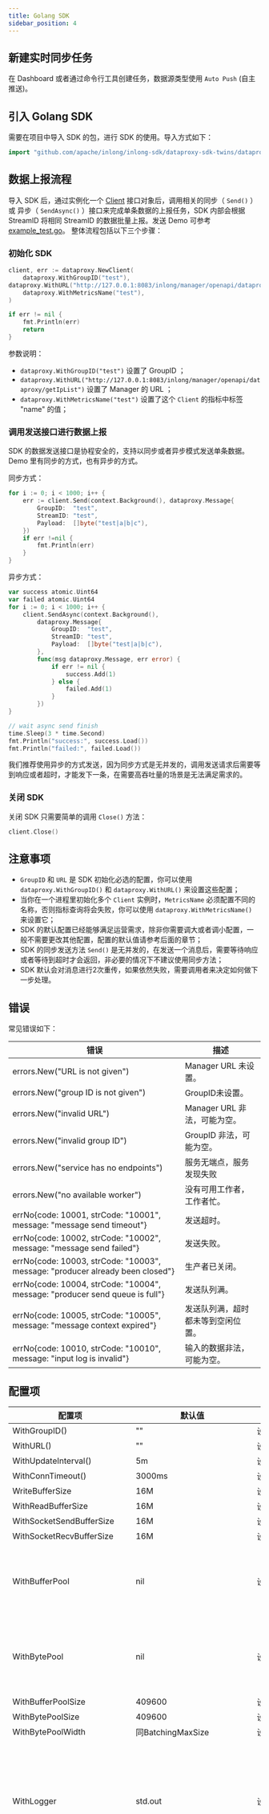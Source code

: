 ```yaml
---
title: Golang SDK
sidebar_position: 4
---
```


## 新建实时同步任务
在 Dashboard 或者通过命令行工具创建任务，数据源类型使用 `Auto Push` (自主推送)。

## 引入 Golang SDK
需要在项目中导入 SDK 的包，进行 SDK 的使用。导入方式如下：

```go
import "github.com/apache/inlong/inlong-sdk/dataproxy-sdk-twins/dataproxy-sdk-golang/dataproxy"
```


## 数据上报流程
导入 SDK 后，通过实例化一个 [Client](https://github.com/apache/inlong/tree/master/inlong-sdk/dataproxy-sdk-twins/dataproxy-sdk-golang/dataproxy/client.go) 接口对象后，调用相关的同步（ `Send()` ）或 异步（ `SendAsync()` ）接口来完成单条数据的上报任务，SDK 内部会根据 StreamID 将相同 StreamID 的数据批量上报。发送 Demo 可参考 [example_test.go](https://github.com/apache/inlong/tree/master/inlong-sdk/dataproxy-sdk-twins/dataproxy-sdk-golang/dataproxy/example_test.go)。
整体流程包括以下三个步骤：

### 初始化 SDK
```go
client, err := dataproxy.NewClient(
	dataproxy.WithGroupID("test"),		      	
dataproxy.WithURL("http://127.0.0.1:8083/inlong/manager/openapi/dataproxy/getIpList"),
	dataproxy.WithMetricsName("test"),
)

if err != nil {
	fmt.Println(err)
	return
}
```

参数说明：

- `dataproxy.WithGroupID("test")` 设置了 GroupID ；
- `dataproxy.WithURL("http://127.0.0.1:8083/inlong/manager/openapi/dataproxy/getIpList")` 设置了 Manager 的 URL ；
- `dataproxy.WithMetricsName("test")` 设置了这个 `Client` 的指标中标签 "name" 的值；

### 调用发送接口进行数据上报

SDK 的数据发送接口是协程安全的，支持以同步或者异步模式发送单条数据。Demo 里有同步的方式，也有异步的方式。

同步方式：

```go
for i := 0; i < 1000; i++ {
    err := client.Send(context.Background(), dataproxy.Message{
		GroupID:  "test",
		StreamID: "test",
		Payload:  []byte("test|a|b|c"),
	})
    if err !=nil {
        fmt.Println(err)
    }
}
```

异步方式：

```go
var success atomic.Uint64
var failed atomic.Uint64
for i := 0; i < 1000; i++ {
	client.SendAsync(context.Background(),
		dataproxy.Message{
			GroupID:  "test",
			StreamID: "test",
			Payload:  []byte("test|a|b|c"),
		},
		func(msg dataproxy.Message, err error) {
			if err != nil {
				success.Add(1)
			} else {
				failed.Add(1)
			}
		})
}

// wait async send finish
time.Sleep(3 * time.Second)
fmt.Println("success:", success.Load())
fmt.Println("failed:", failed.Load())
```

我们推荐使用异步的方式发送，因为同步方式是无并发的，调用发送请求后需要等到响应或者超时，才能发下一条，在需要高吞吐量的场景是无法满足需求的。

### 关闭 SDK 
关闭 SDK 只需要简单的调用 `Close()` 方法：

```go
client.Close()
```

## 注意事项
- `GroupID` 和 `URL` 是 SDK 初始化必选的配置，你可以使用 `dataproxy.WithGroupID()` 和 
  `dataproxy.WithURL()` 来设置这些配置；
- 当你在一个进程里初始化多个 `Client` 实例时，`MetricsName` 必须配置不同的名称，否则指标查询将会失败，你可以使用 `dataproxy.WithMetricsName()` 来设置它；
- SDK 的默认配置已经能够满足运营需求，除非你需要调大或者调小配置，一般不需要更改其他配置，配置的默认值请参考后面的章节；
- SDK 的同步发送方法 `Send()` 是无并发的，在发送一个消息后，需要等待响应或者等待到超时才会返回，非必要的情况下不建议使用同步方法；
- SDK 默认会对消息进行2次重传，如果依然失败，需要调用者来决定如何做下一步处理。

## 错误
常见错误如下：

| 错误                                                         | 描述                               |
| ------------------------------------------------------------ | ---------------------------------- |
| errors.New("URL is not given")                               | Manager URL  未设置。             |
| errors.New("group ID is not given")                          | GroupID未设置。                    |
| errors.New("invalid URL")                                    | Manager URL 非法，可能为空。      |
| errors.New("invalid group ID")                               | GroupID 非法，可能为空。           |
| errors.New("service has no endpoints")                       | 服务无端点，服务发现失败           |
| errors.New("no available worker")                            | 没有可用工作者，工作者忙。         |
| errNo{code: 10001, strCode: "10001", message: "message send timeout"} | 发送超时。                         |
| errNo{code: 10002, strCode: "10002", message: "message send failed"} | 发送失败。                         |
| errNo{code: 10003, strCode: "10003", message: "producer already been closed"} | 生产者已关闭。                     |
| errNo{code: 10004, strCode: "10004", message: "producer send queue is full"} | 发送队列满。                       |
| errNo{code: 10005, strCode: "10005", message: "message context expired"} | 发送队列满，超时都未等到空闲位置。 |
| errNo{code: 10010, strCode: "10010", message: "input log is invalid"} | 输入的数据非法，可能为空。         |

## 配置项

| 配置项                      | 默认值                       | 描述                                                         | 可选                                                         |
| --------------------------- | ---------------------------- | ------------------------------------------------------------ | ------------------------------------------------------------ |
| WithGroupID()               | ""                           | 设置GroupID                                                  | 否                                                           |
| WithURL()                   | ""                           | 设置 Manager 的URL                                            | 否                                                           |
| WithUpdateInterval()        | 5m                           | 设置服务发现的更新时间                                       | 是                                                           |
| WithConnTimeout()           | 3000ms                       | 设置连接超时                                                 | 是                                                           |
| WriteBufferSize             | 16M                          | 设置写缓冲区大小                                             | 是                                                           |
| WithReadBufferSize          | 16M                          | 设置读缓冲区大小                                             | 是                                                           |
| WithSocketSendBufferSize    | 16M                          | 设置网络发送缓冲区大小                                       | 是                                                           |
| WithSocketRecvBufferSize    | 16M                          | 设置网络接收缓冲区大小                                       | 是                                                           |
| WithBufferPool              | nil                          | 设置缓冲池                                                   | 是，如果应用有，建议共用                                     |
| WithBytePool                | nil                          | 设置内存池                                                   | 是，如果应用有，建议共用                                     |
| WithBufferPoolSize          | 409600                       | 设置缓冲池大小                                               | 是                                                           |
| WithBytePoolSize            | 409600                       | 设置内存池大小                                               | 是                                                           |
| WithBytePoolWidth           | 同BatchingMaxSize            | 设置内存池宽度                                               | 是                                                           |
| WithLogger                  | std.out                      | 设置调试日志                                                 | 是，不建议，默认的日志没有日志级别控制                       |
| WithMetricsName             | "dataproxy-go"               | 设置指标名                                                   | 是，如果一个应用实例化了多个 client ，必须配置不一样的指标名，否则指标获取会失败 |
| WithMetricsRegistry         | prometheus.DefaultRegisterer | 设置指标存储器                                               | 是                                                           |
| WithWorkerNum               | 8                            | 设置工作者数量                                               | 是                                                           |
| WithSendTimeout             | 30000ms                      | 设置发送超时                                                 | 是                                                           |
| WithMaxRetries              | 2                            | 设置量大重试次数                                             | 是                                                           |
| WithBatchingMaxPublishDelay | 10ms                         | 设置消息发送延迟，超过该时间，不能构成一个批次也会发送       | 是                                                           |
| WithBatchingMaxMessages     | 10                           | 设置批次消息条数，达到条数即批量发送                         | 是                                                           |
| WithBatchingMaxSize         | 4K                           | 设置批次大小，达到该大小即批量发送                           | 是                                                           |
| WithMaxPendingMessages      | 409600                       | 设置每个工作者队列大小                                       | 是                                                           |
| WithBlockIfQueueIsFull      | false                        | 设置队列满是否阻塞                                           | 是                                                           |
| WithAddColumns              | nil                          | 设置附加字段，DataProxy 支持在消息指定的位置增加字段，如 \_\_addcol1\_\_worldid=xxx 表示所有的消息的第一列都是 worldid，值为 xxx 的 | 是                                                           |

配置项请参考 [options.go](https://github.com/apache/inlong/tree/master/inlong-sdk/dataproxy-sdk-twins/dataproxy-sdk-golang/dataproxy/options.go)

## 指标

| 指标名                       | 类型      | 标签                              | 描述                             |
| ---------------------------- | --------- | --------------------------------- | -------------------------------- |
| data_proxy_error_count       | counter   | name：名称<br />code：错误码      | 统计发生的错误次数及错误码       |
| data_proxy_retry_count       | counter   | name：名称<br />worker：工作者 ID | 统计发生的重试次数及工作者 ID    |
| data_proxy_timeout_count     | counter   | name：名称<br />worker：工作者 ID | 统计发生的超时次数及工作者ID     |
| data_proxy_msg_count         | counter   | name：名称<br />code：错误码      | 统计处理的消息数量和处理结果     |
| data_proxy_update_conn_count | counter   | name：名称<br />code：错误码      | 统计发生的连接更新次数和错误码   |
| data_proxy_pending_msg_gauge | gauge     | name：名称<br />worker：工作者 ID | 统计排队中的消息数量及工作者  ID |
| data_proxy_batch_size        | histogram | name：名称<br />code：错误码      | 统计每个批次的大小和错误码       |
| data_proxy_batch_time        | histogram | name：名称<br />code：错误码      | 统计每个批次的延迟和错误码       |

指标请参考 [metrics.go](https://github.com/apache/inlong/tree/master/inlong-sdk/dataproxy-sdk-twins/dataproxy-sdk-golang/dataproxy/metrics.go)

错误码请参考 [worker.go](https://github.com/apache/inlong/tree/master/inlong-sdk/dataproxy-sdk-twins/dataproxy-sdk-golang/dataproxy/worker.go)